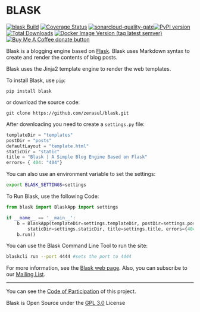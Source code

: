 # BLASK

[![blask Build](https://github.com/zerasul/blask/actions/workflows/ci.yml/badge.svg)](https://github.com/zerasul/blask/actions/workflows/ci.yml) [![Coverage Status](https://coveralls.io/repos/github/zerasul/blask/badge.svg?branch=master)](https://coveralls.io/github/zerasul/blask?branch=master) [![sonarcloud-quality-gate](https://sonarcloud.io/api/project_badges/measure?project=blask-project-key&metric=alert_status)](https://sonarcloud.io/dashboard?id=blask-project-key)[![PyPI version](https://badge.fury.io/py/Blask.svg)](https://badge.fury.io/py/Blask) [![Total Downloads](https://pepy.tech/badge/blask)](https://pepy.tech/project/blask) [![Docker Image Version (tag latest semver)](https://img.shields.io/docker/v/zerasul/blask/0.2.3?color=green&logo=docker)](https://hub.docker.com/r/zerasul/blask) <span class="badge-buymeacoffee"><a href="https://buymeacoffee.com/zerasul" title="Donate to this project using Buy Me A Coffee"><img src="https://img.shields.io/badge/buy%20me%20a%20coffee-donate-yellow.svg" alt="Buy Me A Coffee donate button" /></a></span>

Blask is a blogging engine based on [Flask](http://flask.pocoo.org/). Blask uses Markdown syntax to create and render the contents of blog posts.

Blask uses the Jinja2 template engine to render the web templates.

To install Blask, use `pip`:

```shell
pip install blask
```

or download the source code:

```shell
git clone https://github.com/zerasul/blask.git
```

After downloading you need to create a `settings.py` file:

```python
templateDir = "templates"
postDir = "posts"
defaultLayout = "template.html"
staticDir = "static"
title = "Blask | A Simple Blog Engine Based on Flask"
errors= { 404: "404"}
```

You can also use an environment variable to set the settings:

```bash
export BLASK_SETTINGS=settings
```

To Run Blask, use the following Code:

```python
from blask import BlaskApp import settings

if __name__ == '__main__':
    b = BlaskApp(templateDir=settings.templateDir, postDir=settings.postDir, defaultLayout=settings.defaultLayout,
        staticDir=settings.staticDir, title=settings.title, errors={404:'404'})
    b.run()
```

You can use the Blask Command Line Tool to run the site:

```bash
blaskcli run --port 4444 #sets the port to 4444
```

For more information, see the [Blask web page](http://getblask.com/). Also, you can subscribe to our [Mailing List](https://www.freelists.org/archive/blask_mail_list).

---

You can see the [Code of Participation](https://www.mozilla.org/en-US/about/governance/policies/participation/) of this project.

Blask is Open Source under the [GPL 3.0](LICENSE) License

